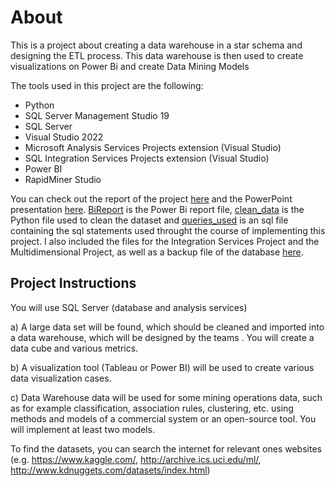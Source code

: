 # About
This is a project about creating a data warehouse in a star schema and designing the ETL process. This data warehouse is then used to create visualizations on Power Bi and create Data Mining Models

The tools used in this project are the following:
- Python
- SQL Server Management Studio 19
- SQL Server
- Visual Studio 2022
- Microsoft Analysis Services Projects extension (Visual Studio)
- SQL Integration Services Projects extension (Visual Studio)
- Power BI
- RapidMiner Studio

 You can check out the report of the project [here](report.pdf) and the PowerPoint presentation [here](Presentation.pptx). [BiReport](BiReport.pbix) is the Power Bi report file, [clean_data](clean_data.py) is the Python file used to clean the dataset and [queries_used](queries_used.sql) is an sql file containing the sql statements used throught the course of implementing this project. I also included the files for the Integration Services Project and the Multidimensional Project, as well as a backup file of the database [here](CarSales.bak).


## Project Instructions

You will use SQL Server (database and analysis services)

a) A large data set will be found, which should be cleaned and imported into a
data warehouse, which will be designed by the teams . You will
create a data cube and various metrics.

b) A visualization tool (Tableau or Power BI) will be used to create
various data visualization cases.

c) Data Warehouse data will be used for some mining operations
data, such as for example classification, association rules, clustering, etc.
using methods and models of a commercial system or an open-source tool.
You will implement at least two models.

To find the datasets, you can search the internet for relevant ones
websites (e.g. https://www.kaggle.com/, http://archive.ics.uci.edu/ml/,
http://www.kdnuggets.com/datasets/index.html)
